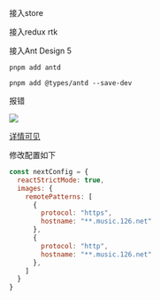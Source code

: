 接入store

接入redux rtk

接入Ant Design 5

`pnpm add antd`

`pnpm add @types/antd --save-dev`





报错

![](http://www.sheldonbazinga.fun/Snipaste_2023-02-21_20-49-48.png)

[详情可见](https://nextjs.org/docs/messages/next-image-unconfigured-host)

修改配置如下

```js
const nextConfig = {
  reactStrictMode: true,
  images: {
    remotePatterns: [
      {
        protocol: "https",
        hostname: "**.music.126.net"
      },
      {
        protocol: "http",
        hostname: "**.music.126.net"
      },
    ]
  }
}
```


